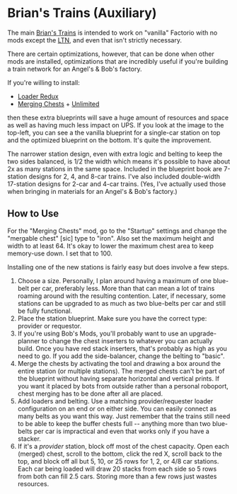 # Brian's Trains (Auxiliary)

The main [Brian's Trains](https://factorioprints.com/view/-LaIPNgh8f16V8EwXXpW) is intended to work on "vanilla" Factorio with no mods except the [LTN](https://mods.factorio.com/mod/LogisticTrainNetwork), and even that isn't strictly necessary.

There are certain optimizations, however, that can be done when other mods are installed, optimizations that are incredibly useful if you're building a train network for an Angel's & Bob's factory.

If you're willing to install:

- [Loader Redux](https://mods.factorio.com/mod/LoaderRedux)
- [Merging Chests](https://mods.factorio.com/mod/WideChests) + [Unlimited](https://mods.factorio.com/mod/WideChestsUnlimited)

then these extra blueprints will save a huge amount of resources and space as well as having much less impact on UPS. If you look at the image to the top-left, you can see a the vanilla blueprint for a single-car station on top and the optimized blueprint on the bottom. It's quite the improvement.

The narrower station design, even with extra logic and belting to keep the two sides balanced, is 1/2 the width which means it's possible to have about 2x as many stations in the same space. Included in the blueprint book are 7-station designs for 2, 4, and 8-car trains. I've also included double-width 17-station designs for 2-car and 4-car trains. (Yes, I've actually used those when bringing in materials for an Angel's & Bob's factory.)

## How to Use

For the "Merging Chests" mod, go to the "Startup" settings and change the "mergable chest" [sic] type to "iron". Also set the maximum height and width to at least 64. It's okay to lower the maximum chest area to keep memory-use down. I set that to 100.

Installing one of the new stations is fairly easy but does involve a few steps.

1. Choose a size. Personally, I plan around having a maximum of one blue-belt per car, preferably less. More than that can mean a lot of trains roaming around with the resulting contention. Later, if necessary, some stations can be upgraded to as much as two blue-belts per car and still be fully functional.
2. Place the station blueprint. Make sure you have the correct type: provider or requestor.
3. If you're using Bob's Mods, you'll probably want to use an upgrade-planner to change the chest inserters to whatever you can actually build. Once you have red stack inserters, that's probably as high as you need to go. If you add the side-balancer, change the belting to "basic".
4. Merge the chests by activating the tool and drawing a box around the entire station (or multiple stations). The merged chests can't be part of the blueprint without having separate horizontal and vertical prints. If you want it placed by bots from outside rather than a personal roboport, chest merging has to be done after all are placed.
5. Add loaders and belting. Use a matching provider/requester loader configuration on an end or on either side. You can easily connect as many belts as you want this way. Just remember that the trains still need to be able to keep the buffer chests full -- anything more than two blue-belts per car is impractical and even that works only if you have a stacker.
6. If it's a _provider_ station, block off most of the chest capacity. Open each (merged) chest, scroll to the bottom, click the red X, scroll back to the top, and block off all but 5, 10, or 25 rows for 1, 2, or 4/8 car stations. Each car being loaded will draw 20 stacks from each side so 5 rows from both can fill 2.5 cars. Storing more than a few rows just wastes resources.

